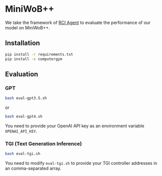 # MiniWoB++

We take the framework of [RCI Agent](https://github.com/posgnu/rci-agent) to evaluate the performance of our model on MiniWoB++.

## Installation

```bash
pip install -r requirements.txt
pip install -e computergym
```

## Evaluation

### GPT

```bash
bash eval-gpt3.5.sh
```

or 

```bash
bash eval-gpt4.sh
```

You need to provide your OpenAI API key as an environment variable `OPENAI_API_KEY`.

### TGI (Text Generation Inference)

```bash
bash eval-tgi.sh
```

You need to modify `eval-tgi.sh` to provide your TGI controller addresses in an comma-separated array.
